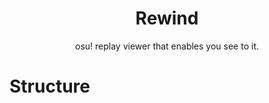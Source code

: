 <h1 align="center">Rewind</h1>

<p align="center">osu! replay viewer that enables you see to it.</p>

# Structure
